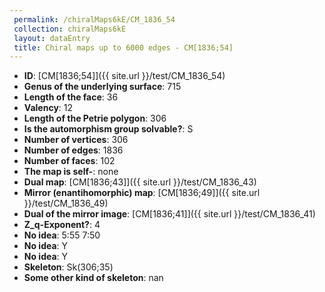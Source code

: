 ```yaml
--- 
 permalink: /chiralMaps6kE/CM_1836_54 
 collection: chiralMaps6kE
 layout: dataEntry
 title: Chiral maps up to 6000 edges - CM[1836;54]
---
```


- **ID**: [CM[1836;54]]({{ site.url }}/test/CM_1836_54)
- **Genus of the underlying surface**: 715
- **Length of the face**: 36
- **Valency**: 12
- **Length of the Petrie polygon**: 306
- **Is the automorphism group solvable?**: S
- **Number of vertices**: 306
- **Number of edges**: 1836
- **Number of faces**: 102
- **The map is self-**: none
- **Dual map**: [CM[1836;43]]({{ site.url }}/test/CM_1836_43)
- **Mirror (enantihomorphic) map**: [CM[1836;49]]({{ site.url }}/test/CM_1836_49)
- **Dual of the mirror image**: [CM[1836;41]]({{ site.url }}/test/CM_1836_41)
- **Z_q-Exponent?**: 4
- **No idea**:  5:55 7:50
- **No idea**: Y
- **No idea**: Y
- **Skeleton**: Sk(306;35)
- **Some other kind of skeleton**: nan
